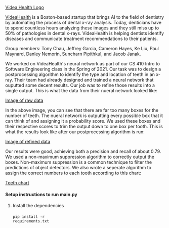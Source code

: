 [Videa Health Logo]()

[VideaHealth](https://www.videa.ai/) is a Boston-based startup that brings AI to the field of dentistry by automating the process of dental x-ray analysis. Today, denticians have to spend countless hours analyzing these images and they still miss up to 50% of pathologies in dental x-rays. VideaHealth is helping dentists identify diseases and communicate treatment recommendations to their patients.

Group members: Tony Chau, Jeffrey Garcia, Cameron Hayes, Ke Liu, Paul Maynard, Danley Nemorin, Suncharn Pipithkul, and Jacob Janak.

We worked on VideaHealth's neural network as part of our CS 410 Intro to Software Engineering class in the Spring of 2021. Our task was to design a postprocessing algorithm to identify the type and location of teeth in an x-ray. Their team had already designed and trained a neural network that ouputted some decent results. Our job was to refine those results into a single output. This is what the data from their nueral network looked like:

[Image of raw data]()

In the above image, you can see that there are far too many boxes for the number of teeth. The nueral network is outputting every possible box that it can think of and assigning it a probability score. We used these boxes and their respective scores to trim the output down to one box per tooth. This is what the results look like after our postprocessing algorithm is run:

[Image of refined data]()

Our results were good, achieving both a precision and recall of about 0.79. We used a non-maximum suppression algorithm to correctly output the boxes. Non-maximum suppression is a common technique to filter the predictions of object detectors. We also wrote a seperate algorithm to assign the correct numbers to each tooth according to this chart:

[Teeth chart]()







#### Setup instructions to run main.py
1. Install the dependencies<br /><br />
<code>pip install -r requirements.txt</code>
